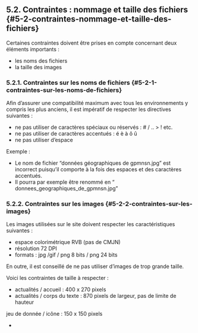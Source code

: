 ## 5.2\. Contraintes : nommage et taille des fichiers {#5-2-contraintes-nommage-et-taille-des-fichiers}

Certaines contraintes doivent être prises en compte concernant deux éléments importants :

*   les noms des fichiers
*   la taille des images

### 5.2.1\. Contraintes sur les noms de fichiers {#5-2-1-contraintes-sur-les-noms-de-fichiers}

Afin d’assurer une compatibilité maximum avec tous les environnements y compris les plus anciens, il est impératif de respecter les directives suivantes :

*   ne pas utiliser de caractères spéciaux ou réservés : # / .. &gt; ! etc.
*   ne pas utiliser de caractères accentués : é è à ô û
*   ne pas utiliser d’espace

Exemple :

*   Le nom de fichier “données géographiques de gpmnsn.jpg” est incorrect puisqu’il comporte à la fois des espaces et des caractères accentués.
*   Il pourra par exemple être renommé en “ donnees_geographiques_de_gpmnsn.jpg”

### 5.2.2\. Contraintes sur les images {#5-2-2-contraintes-sur-les-images}

Les images utilisées sur le site doivent respecter les caractéristiques suivantes :

*   espace colorimétrique RVB (pas de CMJN)
*   résolution 72 DPI
*   formats : jpg /gif / png 8 bits / png 24 bits

En outre, il est conseillé de ne pas utiliser d’images de trop grande taille.

Voici les contraintes de taille à respecter :

*   actualités / accueil : 400 x 270 pixels
*   actualités / corps du texte : 870 pixels de largeur, pas de limite de hauteur

jeu de donnée / icône : 150 x 150 pixels

*
